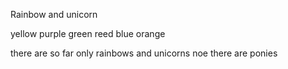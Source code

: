 Rainbow and unicorn 

yellow 
purple 
green
reed 
blue
orange

there are so far only rainbows and unicorns
noe there are ponies
